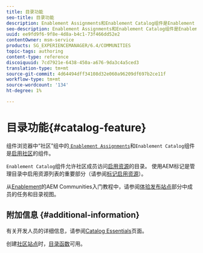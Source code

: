 ```yaml
---
title: 目录功能
seo-title: 目录功能
description: Enablement Assignments和Enablement Catalog组件是Enablement Community的组件
seo-description: Enablement Assignments和Enablement Catalog组件是Enablement Community的组件
uuid: ee9fd9f6-9f8e-4d8a-b4c1-73f466dd52e2
contentOwner: msm-service
products: SG_EXPERIENCEMANAGER/6.4/COMMUNITIES
topic-tags: authoring
content-type: reference
discoiquuid: 7cd7921e-6438-450a-a676-9da3c4a5ced3
translation-type: tm+mt
source-git-commit: 4d64494dff34108d32e060a96209df697b2ce11f
workflow-type: tm+mt
source-wordcount: '134'
ht-degree: 1%

---
```



# 目录功能{#catalog-feature}

组件浏览器中“社区”组中的[ `Enablement Assignments`](assignments.md)和`Enablement Catalog`组件是[启用社区](overview.md#enablement-community)的组件。

`Enablement Catalog`组件允许社区成员访问[启用资源](resources.md)的目录。 使用AEM标记是管理目录中启用资源列表的重要部分（请参阅[标记启用资源](tag-resources.md)）。

从[Enablement](getting-started-enablement.md)的AEM Communities入门教程中，请参阅[体验发布站点](enablement-published-site.md)部分中成员的任务和目录视图。

## 附加信息 {#additional-information}

有关开发人员的详细信息，请参阅[Catalog Essentials](catalog-developer-essentials.md)页面。

创建[社区站点](sites-console.md)时，[目录函数](functions.md#catalog-function)可用。
